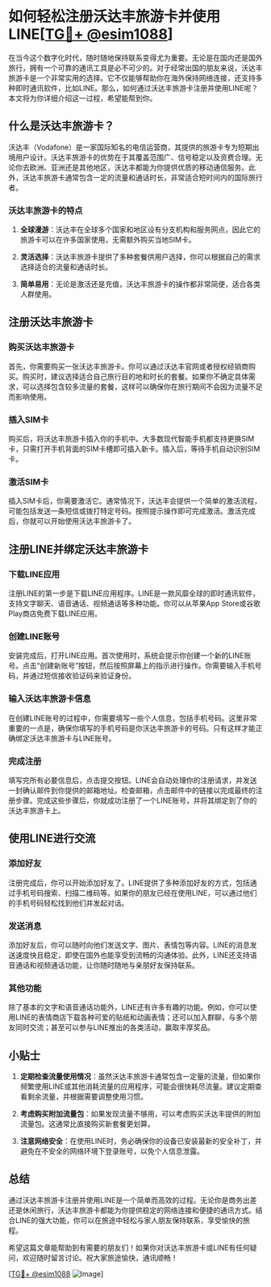 # 如何轻松注册沃达丰旅游卡并使用LINE[[TG💪+ @esim1088](https://t.me/s/esim1088)]

在当今这个数字化时代，随时随地保持联系变得尤为重要。无论是在国内还是国外旅行，拥有一个可靠的通讯工具是必不可少的。对于经常出国的朋友来说，沃达丰旅游卡是一个非常实用的选择。它不仅能够帮助你在海外保持网络连接，还支持多种即时通讯软件，比如LINE。那么，如何通过沃达丰旅游卡注册并使用LINE呢？本文将为你详细介绍这一过程，希望能帮到你。

## 什么是沃达丰旅游卡？

沃达丰（Vodafone）是一家国际知名的电信运营商，其提供的旅游卡专为短期出境用户设计。沃达丰旅游卡的优势在于其覆盖范围广、信号稳定以及资费合理。无论你去欧洲、亚洲还是其他地区，沃达丰都能为你提供优质的移动通信服务。此外，沃达丰旅游卡通常包含一定的流量和通话时长，非常适合短时间内的国际旅行者。

### 沃达丰旅游卡的特点

1. **全球漫游**：沃达丰在全球多个国家和地区设有分支机构和服务网点，因此它的旅游卡可以在许多国家使用，无需额外购买当地SIM卡。
   
2. **灵活选择**：沃达丰旅游卡提供了多种套餐供用户选择，你可以根据自己的需求选择适合的流量和通话时长。

3. **简单易用**：无论是激活还是充值，沃达丰旅游卡的操作都非常简便，适合各类人群使用。

## 注册沃达丰旅游卡

### 购买沃达丰旅游卡

首先，你需要购买一张沃达丰旅游卡。你可以通过沃达丰官网或者授权经销商购买。购买时，建议选择适合自己旅行目的地和时长的套餐。如果你不确定具体需求，可以选择包含较多流量的套餐，这样可以确保你在旅行期间不会因为流量不足而影响使用。

### 插入SIM卡

购买后，将沃达丰旅游卡插入你的手机中。大多数现代智能手机都支持更换SIM卡，只需打开手机背面的SIM卡槽即可插入新卡。插入后，等待手机自动识别SIM卡。

### 激活SIM卡

插入SIM卡后，你需要激活它。通常情况下，沃达丰会提供一个简单的激活流程，可能包括发送一条短信或拨打特定号码。按照提示操作即可完成激活。激活完成后，你就可以开始使用沃达丰旅游卡了。

## 注册LINE并绑定沃达丰旅游卡

### 下载LINE应用

注册LINE的第一步是下载LINE应用程序。LINE是一款风靡全球的即时通讯软件，支持文字聊天、语音通话、视频通话等多种功能。你可以从苹果App Store或谷歌Play商店免费下载LINE应用。

### 创建LINE账号

安装完成后，打开LINE应用。首次使用时，系统会提示你创建一个新的LINE账号。点击“创建新账号”按钮，然后按照屏幕上的指示进行操作。你需要输入手机号码，并通过短信接收验证码来验证身份。

### 输入沃达丰旅游卡信息

在创建LINE账号的过程中，你需要填写一些个人信息，包括手机号码。这里非常重要的一点是，确保你填写的手机号码是你沃达丰旅游卡的号码。只有这样才能正确绑定沃达丰旅游卡与LINE账号。

### 完成注册

填写完所有必要信息后，点击提交按钮。LINE会自动处理你的注册请求，并发送一封确认邮件到你提供的邮箱地址。检查邮箱，点击邮件中的链接以完成最终的注册步骤。完成这些步骤后，你就成功注册了一个LINE账号，并将其绑定到了你的沃达丰旅游卡上。

## 使用LINE进行交流

### 添加好友

注册完成后，你可以开始添加好友了。LINE提供了多种添加好友的方式，包括通过手机号码搜索、扫描二维码等。如果你的朋友已经在使用LINE，可以通过他们的手机号码轻松找到他们并发起对话。

### 发送消息

添加好友后，你可以随时向他们发送文字、图片、表情包等内容。LINE的消息发送速度快且稳定，即使在国外也能享受到流畅的沟通体验。此外，LINE还支持语音通话和视频通话功能，让你随时随地与亲朋好友保持联系。

### 其他功能

除了基本的文字和语音通话功能外，LINE还有许多有趣的功能。例如，你可以使用LINE的表情商店下载各种可爱的贴纸和动画表情；还可以加入群聊，与多个朋友同时交流；甚至可以参与LINE推出的各类活动，赢取丰厚奖品。

## 小贴士

1. **定期检查流量使用情况**：虽然沃达丰旅游卡通常包含一定量的流量，但如果你频繁使用LINE或其他消耗流量的应用程序，可能会很快耗尽流量。建议定期查看剩余流量，并根据需要调整使用习惯。

2. **考虑购买附加流量包**：如果发现流量不够用，可以考虑购买沃达丰提供的附加流量包。这通常比直接购买新套餐更划算。

3. **注意网络安全**：在使用LINE时，务必确保你的设备已安装最新的安全补丁，并避免在不安全的网络环境下登录账号，以免个人信息泄露。

## 总结

通过沃达丰旅游卡注册并使用LINE是一个简单而高效的过程。无论你是商务出差还是休闲旅行，沃达丰旅游卡都能为你提供稳定的网络连接和便捷的通讯方式。结合LINE的强大功能，你可以在旅途中轻松与家人朋友保持联系，享受愉快的旅程。

希望这篇文章能帮助到有需要的朋友们！如果你对沃达丰旅游卡或LINE有任何疑问，欢迎随时留言讨论。祝大家旅途愉快，通讯顺畅！

[[TG💪+ @esim1088](https://t.me/s/esim1088) ![Image](https://i.postimg.cc/4NQfJmqS/Snipaste-2025-05-13-00-14-12.png)]